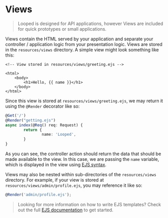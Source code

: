 # Views

> Looped is designed for API applications, however Views are included for quick prototypes or small applications. 

Views contain the HTML served by your application and separate your controller / application logic from your presentation logic. Views are stored in the `resources/views` directory. A simple view might look something like this:

```ejs
<!-- View stored in resources/views/greeting.ejs -->

<html>
    <body>
        <h1>Hello, {{ name }}</h1>
    </body>
</html>
```

Since this view is stored at `resources/views/greeting.ejs`, we may return it using the `@Render` decorator like so:

```typescript
@Get('/')
@Render("getting.ejs")
async index(@Req() req: Request) {
		return {
				name: 'Looped',
		}
}
```

As you can see, the controller action should return the data that should be made available to the view. In this case, we are passing the `name` variable, which is displayed in the view using [EJS syntax](https://ejs.co/#docs).

Views may also be nested within sub-directories of the `resources/views` directory. For example, if your view is stored at `resources/views/admin/profile.ejs`, you may reference it like so:

```typescript
@Render('admin/profile.ejs');
```

>  Looking for more information on how to write EJS templates? Check out the full [EJS documentation](/templates) to get started.
